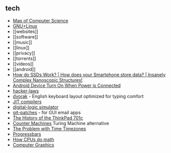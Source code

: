 ## tech

- [Map of Computer Science](https://piped.kavin.rocks/watch?v=SzJ46YA_RaA)
- [GNU+Linux](linux)
- [[websites]]
- [[software]]
- [[music]]
- [[linux]]
- [[privacy]]
- [[torrents]]
- [[videos]]
- [[android]]
- [How do SSDs Work? | How does your Smartphone store data? |  Insanely Complex Nanoscopic Structures!](https://piped.kavin.rocks/watch?v=5Mh3o886qpg)
- [Android Device Turn On When Power is Connected](https://odysee.com/@metalx1000:c/android-device-turn-on-when-power-is:1)
- [hacker-laws](https://github.com/dwmkerr/hacker-laws)
- [dvorak](https://en.wikipedia.org/wiki/Dvorak_keyboard_layout) - English keyboard layout optimized for typing comfort
- [JIT compilers](https://piped.kavin.rocks/watch?v=d7KHAVaX_Rs)
- [digital-logic simulator](https://github.com/SebLague/Digital-Logic-Sim)
- [git-patches](https://bt.ht/git-patches) - for GUI email apps
- [The History of the ThinkPad 701c](https://piped.video/watch?v=u8U40b1hWIE)
- [Counter Machines](https://piped.video/watch?v=PXN7jTNGQIw) Turing Machine alternative
- [The Problem with Time Timezones](https://piped.video/-5wpm-gesOY)
- [Progressbars](https://youtu.be/uHh0qpc1BR4)
- [How CPUs do math](https://www.youtube.com/watch?v=nhXevKMm3JI)
- [Computer Graphics](https://www.scratchapixel.com/)
